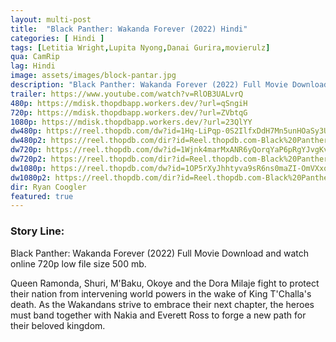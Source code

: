 ```yaml
---
layout: multi-post
title:  "Black Panther: Wakanda Forever (2022) Hindi"
categories: [ Hindi ]
tags: [Letitia Wright,Lupita Nyong,Danai Gurira,movierulz]
qua: CamRip
lag: Hindi
image: assets/images/block-pantar.jpg
description: "Black Panther: Wakanda Forever (2022) Full Movie Download and watch online 720p low file size 500 mb."
trailer: https://www.youtube.com/watch?v=RlOB3UALvrQ
480p: https://mdisk.thopdbapp.workers.dev/?url=qSngiH
720p: https://mdisk.thopdbapp.workers.dev/?url=ZVbtqG
1080p: https://mdisk.thopdbapp.workers.dev/?url=23QlYY
dw480p: https://reel.thopdb.com/dw?id=1Hq-LiPqp-0S2IlfxDdH7Mn5unHOaSy3U
dw480p2: https://reel.thopdb.com/dir?id=Reel.thopdb.com-Black%20Panther:%20Wakanda%20Forever%20V2%20(2022)%20Hindi%20Dubbed%20Full%20Movie%20PreDVD%20480p.mkv
dw720p: https://reel.thopdb.com/dw?id=1Wjnk4marMxANR6yQorqYaP6pRgYJvgKv
dw720p2: https://reel.thopdb.com/dir?id=Reel.thopdb.com-Black%20Panther:%20Wakanda%20Forever%20(2022)%20Hindi%20Dubbed%20Full%20Movie%20PreDVD720p%20HEVC.mkv
dw1080p: https://reel.thopdb.com/dw?id=1OP5rXyJhhtyva9sR6ns0maZI-OmVXxq-
dw1080p2: https://reel.thopdb.com/dir?id=Reel.thopdb.com-Black%20Panther:%20Wakanda%20Forever%20V2%20(2022)%20Hindi%20Dubbed%20Full%20Movie%20PreDVD%201080p.mkv
dir: Ryan Coogler
featured: true
---
```


### Story Line:
Black Panther: Wakanda Forever (2022) Full Movie Download and watch online 720p low file size 500 mb.

Queen Ramonda, Shuri, M'Baku, Okoye and the Dora Milaje fight to protect their nation from intervening world powers in the wake of King T'Challa's death. As the Wakandans strive to embrace their next chapter, the heroes must band together with Nakia and Everett Ross to forge a new path for their beloved kingdom.





